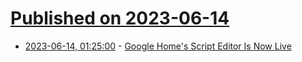 # [Published on 2023-06-14](index.md)

* [2023-06-14, 01:25:00](https://developers.slashdot.org/story/23/06/13/2143218/google-homes-script-editor-is-now-live?utm_source=rss1.0mainlinkanon&utm_medium=feed) - [Google Home's Script Editor Is Now Live](https://developers.slashdot.org/story/23/06/13/2143218/google-homes-script-editor-is-now-live?utm_source=rss1.0mainlinkanon&utm_medium=feed)
